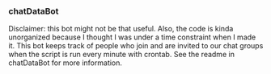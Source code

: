 ### chatDataBot

Disclaimer: this bot might not be that useful. Also, the code is kinda unorganized because I thought I was under a time constraint when I made it.
This bot keeps track of people who join and are invited to our chat groups when the script is run every minute with crontab. See the readme in chatDataBot for more information.

